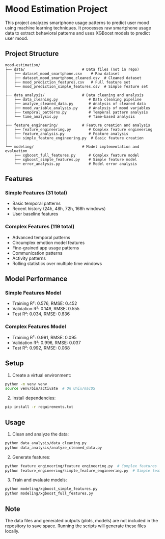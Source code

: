 # Mood Estimation Project

This project analyzes smartphone usage patterns to predict user mood using machine learning techniques. It processes raw smartphone usage data to extract behavioral patterns and uses XGBoost models to predict user mood.

## Project Structure

```
mood-estimation/
├── data/                          # Data files (not in repo)
│   ├── dataset_mood_smartphone.csv    # Raw dataset
│   ├── dataset_mood_smartphone_cleaned.csv  # Cleaned dataset
│   ├── mood_prediction_features.csv   # Full feature set
│   └── mood_prediction_simple_features.csv  # Simple feature set
│
├── data_analysis/                 # Data cleaning and analysis
│   ├── data_cleaning.py              # Data cleaning pipeline
│   ├── analyze_cleaned_data.py       # Analysis of cleaned data
│   ├── mood_variable_analysis.py     # Analysis of mood variables
│   ├── temporal_patterns.py          # Temporal pattern analysis
│   └── time_analysis.py              # Time-based analysis
│
├── feature_engineering/           # Feature creation and analysis
│   ├── feature_engineering.py        # Complex feature engineering
│   ├── feature_analysis.py           # Feature analysis
│   └── simple_feature_engineering.py  # Basic feature creation
│
└── modeling/                      # Model implementation and evaluation
    ├── xgboost_full_features.py      # Complex feature model
    ├── xgboost_simple_features.py    # Simple feature model
    └── error_analysis.py             # Model error analysis
```

## Features

### Simple Features (31 total)
- Basic temporal patterns
- Recent history (24h, 48h, 72h, 168h windows)
- User baseline features

### Complex Features (119 total)
- Advanced temporal patterns
- Circumplex emotion model features
- Fine-grained app usage patterns
- Communication patterns
- Activity patterns
- Rolling statistics over multiple time windows

## Model Performance

### Simple Features Model
- Training R²: 0.576, RMSE: 0.452
- Validation R²: 0.149, RMSE: 0.555
- Test R²: 0.034, RMSE: 0.636

### Complex Features Model
- Training R²: 0.991, RMSE: 0.095
- Validation R²: 0.996, RMSE: 0.037
- Test R²: 0.992, RMSE: 0.068

## Setup

1. Create a virtual environment:
```bash
python -m venv venv
source venv/bin/activate  # On Unix/macOS
```

2. Install dependencies:
```bash
pip install -r requirements.txt
```

## Usage

1. Clean and analyze the data:
```bash
python data_analysis/data_cleaning.py
python data_analysis/analyze_cleaned_data.py
```

2. Generate features:
```bash
python feature_engineering/feature_engineering.py  # Complex features
python feature_engineering/simple_feature_engineering.py  # Simple features
```

3. Train and evaluate models:
```bash
python modeling/xgboost_simple_features.py
python modeling/xgboost_full_features.py
```

## Note
The data files and generated outputs (plots, models) are not included in the repository to save space. Running the scripts will generate these files locally.
